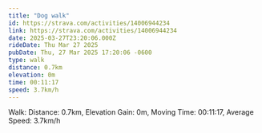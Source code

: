 ```yaml
---
title: "Dog walk"
id: https://strava.com/activities/14006944234
link: https://strava.com/activities/14006944234
date: 2025-03-27T23:20:06.000Z
rideDate: Thu Mar 27 2025
pubDate: Thu, 27 Mar 2025 17:20:06 -0600
type: walk
distance: 0.7km
elevation: 0m
time: 00:11:17
speed: 3.7km/h
---
```

Walk: Distance: 0.7km, Elevation Gain: 0m, Moving Time: 00:11:17, Average Speed: 3.7km/h